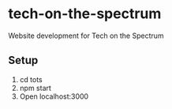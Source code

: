 # tech-on-the-spectrum
Website development for Tech on the Spectrum

## Setup
1. cd tots
2. npm start
3. Open localhost:3000